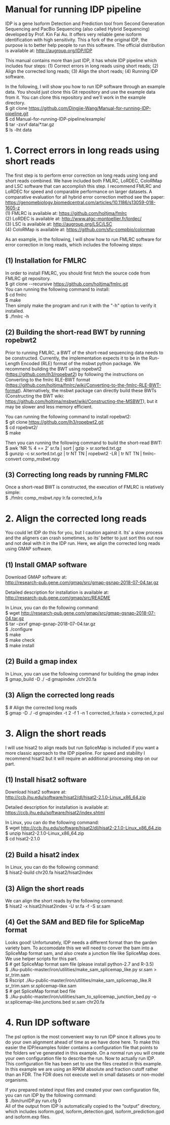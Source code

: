 # Manual for running IDP pipeline

IDP is a gene Isoform Detection and Prediction tool from Second Generation Sequencing and PacBio Sequencing (also called Hybrid Sequencing) developed by Prof. Kin Fai Au. It offers very reliable gene isoform identification with high sensitivity. This a fork of the original IDP, the purpose is to better help people to run this software. The official distribution is available at: http://augroup.org/IDP/IDP

This manual contains more than just IDP, it has whole IDP pipeline which includes four steps: (1) Correct errors in long reads using short reads; (2) Align the corrected long reads; (3) Align the short reads; (4) Running IDP software. 

In the following, I will show you how to run IDP software through an example data. You should just clone this Git repository and use the example data from it. You can clone this repository and we'll work in the example directory. <br>
$ git clone https://github.com/Dingjie-Wang/Manual-for-running-IDP-pipeline.git <br>
$ cd Manual-for-running-IDP-pipeline/example/ <br>
$ tar -zxvf data/*.tar.gz <br>
$ ls -lht data <br>

# 1. Correct errors in long reads using short reads
The first step is to perform error correction on long reads using long and short reads combined. We have included both FMLRC, LoRDEC, ColoRMap and LSC software that can accomplish this step. I recommend FMLRC and LoRDEC for speed and comparable performance on larger datasets. A comparative evaluation for all hybrid error correction method see the paper: https://genomebiology.biomedcentral.com/articles/10.1186/s13059-018-1605-z <br>
(1) FMLRC is available at: https://github.com/holtjma/fmlrc <br>
(2) LoRDEC is available at: http://www.atgc-montpellier.fr/lordec/ <br>
(3) LSC is available at: http://augroup.org/LSC/LSC <br>
(4) ColoRMap is available at:  https://github.com/sfu-compbio/colormap <br>

As an example, in the following, I will show how to run FMLRC software for error correction in long reads, which includes the following steps:
## (1) Installation for FMLRC <br>
In order to install FMLRC, you should first fetch the source code from FMLRC git repository. <br>
$ git clone --recursive https://github.com/holtjma/fmlrc.git <br>
You can running the following command to install: <br>
$ cd fmlrc <br>
$ make <br>
Then simply make the program and run it with the "-h" option to verify it installed. <br>
$ ./fmlrc -h <br>

## (2) Building the short-read BWT by running ropebwt2 <br>
Prior to running FMLRC, a BWT of the short-read sequencing data needs to be constructed. Currently, the implementation expects it to be in the Run-Length Encoded (RLE) format of the msbwt python package. We recommend building the BWT using ropebwt2 (https://github.com/lh3/ropebwt2) by following the instructions on Converting to the fmlrc RLE-BWT format (https://github.com/holtjma/fmlrc/wiki/Converting-to-the-fmlrc-RLE-BWT-format). Alternatively, the msbwt package can directly build these BWTs (Constructing the BWT wiki: https://github.com/holtjma/msbwt/wiki/Constructing-the-MSBWT), but it may be slower and less memory efficient.

You can running the following command to install ropebwt2: <br>
$ git clone https://github.com/lh3/ropebwt2.git <br>
$ cd ropebwt2/  <br>
$ make

Then you can running the following command to build the short-read BWT: <br>
$ awk 'NR % 4 == 2' sr.fa | sort | gzip > sr.sorted.txt.gz <br>
$ gunzip -c sr.sorted.txt.gz | tr NT TN | ropebwt2 -LR | tr NT TN | fmlrc-convert comp_msbwt.npy

## (3) Correcting long reads by running FMLRC <br>
Once a short-read BWT is constructed, the execution of FMLRC is relatively simple: <br>
$ ./fmlrc  comp_msbwt.npy lr.fa corrected_lr.fa


# 2. Align the corrected long reads
You could let IDP do this for you, but I caution against it. Its’ a slow process and the aligners can crash sometimes, so its’ better to just sort this out now and not deal with it in the IDP run. Here, we align the corrected long reads using GMAP software. 

 ## (1) Install GMAP software <br>
 Download GMAP software at: <br>
 http://research-pub.gene.com/gmap/src/gmap-gsnap-2018-07-04.tar.gz
 
Detailed description for installation is available at: <br>
http://research-pub.gene.com/gmap/src/README

In Linux, you can do the following command: <br>
$ wget http://research-pub.gene.com/gmap/src/gmap-gsnap-2018-07-04.tar.gz <br>
$ tar –zxvf gmap-gsnap-2018-07-04.tar.gz <br>
$ ./configure <br>
$ make <br>
$ make check <br>
$ make install <br>

## (2) Build a gmap index <br>
In Linux, you can use the following command for building the gmap index <br>
$ gmap_build -D ./ -d gmapindex ./chr20.fa <br>

## (3) Align the corrected long reads <br>
$ # Align the corrected long reads <br>
$ gmap -D ./ -d gmapindex -t 2 -f 1 -n 1 corrected_lr.fasta > corrected_lr.psl <br>

# 3. Align the short reads <br>
I will use hisat2 to align reads but run SpliceMap is included if you want a more classic approach to the IDP pipeline. For speed and stability I recommend hisat2 but it will require an additional processing step on our part. <br>

## (1) Install hisat2 software
Download hisat2 software at: <br>
http://ccb.jhu.edu/software/hisat2/dl/hisat2-2.1.0-Linux_x86_64.zip <br>

Detailed description for installation is available at: <br>
https://ccb.jhu.edu/software/hisat2/index.shtml <br>

In Linux, you can do the following command: <br>
$ wget http://ccb.jhu.edu/software/hisat2/dl/hisat2-2.1.0-Linux_x86_64.zip <br>
$ unzip hisat2-2.1.0-Linux_x86_64.zip <br>
$ cd hisat2-2.1.0 <br>

## (2) Build a hisat2 index
In Linux, you can do the following command: <br>
$ hisat2-build chr20.fa hisat2/hisat2index <br>

## (3) Align the short reads <br>
We can align the short reads by the following command: <br>
$ hisat2 -x hisat2/hisat2index -U sr.fa -f -S sr.sam <br>

## (4) Get the SAM and BED file for SpliceMap format <br>
Looks good! Unfortunately, IDP needs a different format than the garden variety bam. To accomodate this we will need to conver the bam into a SpliceMap format sam, and also create a junction file like SpliceMap does. We use helper scripts for this part. <br>
$ # get SpliceMap format sam file (please install python-2.7 and R-3.5) <br>
$ ./Au-public-master/iron/utilities/make_sam_splicemap_like.py sr.sam > sr_trim.sam <br>
$ Rscript ./Au-public-master/iron/utilities/make_sam_splicemap_like.R sr_trim.sam sr.splicemap-like.sam <br>
$ # get SpliceMap format bed file <br>
$ ./Au-public-master/iron/utilities/sam_to_splicemap_junction_bed.py -o sr.splicemap-like.junctions.bed sr.sam chr20.fa <br>

# 4. Run IDP software <br>
The psl option is the most convenient way to run IDP since it allows you to do your own alignment ahead of time as we have done here. To make this easier the IDP/examples folder contains a configuration file that points to the folders we've generated in this example. On a normal run you will create your own configuration file to describe the run. Now to actually run IDP. This configuration file has been set to use the files created in this example. In this example we are using an RPKM absolute and fraction cutoff rather than an FDR. The FDR does not execute well in small datasets or non-model organisms. <br>

If you prepared related input files and created your own configuration file, you can run IDP by the following command: <br>
$ ./bin/runIDP.py run.cfg 0 <br>
All of the output from IDP is automatically copied to the “output” directory, which includes isoform.gpd, isoform_detection.gpd, isoform_prediction.gpd and isoform.exp files.

